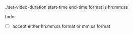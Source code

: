 ./set-video-duration start-time end-time
format is hh:mm:ss

todo:

- [ ] accept either hh:mm:ss format or mm:ss format
